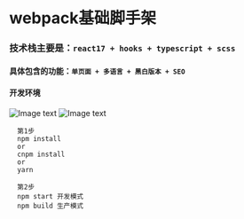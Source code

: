 # webpack基础脚手架

### 技术栈主要是：`react17 + hooks + typescript + scss`

#### 具体包含的功能：`单页面 + 多语言 + 黑白版本 + SEO`

#### 开发环境
![Image text](https://img.shields.io/badge/npm-7.24.0-green.svg)
![Image text](https://img.shields.io/badge/node-16.10.0-green.svg)

```
  第1步
  npm install
  or
  cnpm install
  or
  yarn
  
  第2步
  npm start 开发模式
  npm build 生产模式
```